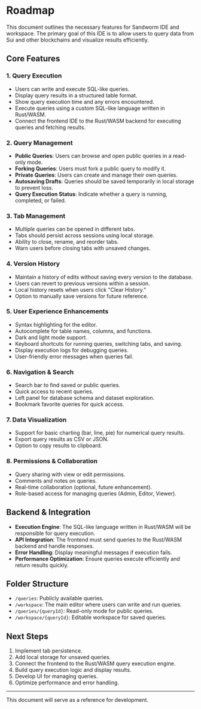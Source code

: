 # Roadmap

This document outlines the necessary features for Sandworm IDE and workspace. The primary goal of this IDE is to allow users to query data from Sui and other blockchains and visualize results efficiently.

## Core Features

### 1. Query Execution

- Users can write and execute SQL-like queries.
- Display query results in a structured table format.
- Show query execution time and any errors encountered.
- Execute queries using a custom SQL-like language written in Rust/WASM.
- Connect the frontend IDE to the Rust/WASM backend for executing queries and fetching results.

### 2. Query Management

- **Public Queries**: Users can browse and open public queries in a read-only mode.
- **Forking Queries**: Users must fork a public query to modify it.
- **Private Queries**: Users can create and manage their own queries.
- **Autosaving Drafts**: Queries should be saved temporarily in local storage to prevent loss.
- **Query Execution Status**: Indicate whether a query is running, completed, or failed.

### 3. Tab Management

- Multiple queries can be opened in different tabs.
- Tabs should persist across sessions using local storage.
- Ability to close, rename, and reorder tabs.
- Warn users before closing tabs with unsaved changes.

### 4. Version History

- Maintain a history of edits without saving every version to the database.
- Users can revert to previous versions within a session.
- Local history resets when users click "Clear History."
- Option to manually save versions for future reference.

### 5. User Experience Enhancements

- Syntax highlighting for the editor.
- Autocomplete for table names, columns, and functions.
- Dark and light mode support.
- Keyboard shortcuts for running queries, switching tabs, and saving.
- Display execution logs for debugging queries.
- User-friendly error messages when queries fail.

### 6. Navigation & Search

- Search bar to find saved or public queries.
- Quick access to recent queries.
- Left panel for database schema and dataset exploration.
- Bookmark favorite queries for quick access.

### 7. Data Visualization

- Support for basic charting (bar, line, pie) for numerical query results.
- Export query results as CSV or JSON.
- Option to copy results to clipboard.

### 8. Permissions & Collaboration

- Query sharing with view or edit permissions.
- Comments and notes on queries.
- Real-time collaboration (optional, future enhancement).
- Role-based access for managing queries (Admin, Editor, Viewer).

## Backend & Integration

- **Execution Engine**: The SQL-like language written in Rust/WASM will be responsible for query execution.
- **API Integration**: The frontend must send queries to the Rust/WASM backend and handle responses.
- **Error Handling**: Display meaningful messages if execution fails.
- **Performance Optimization**: Ensure queries execute efficiently and return results quickly.

## Folder Structure

- `/queries`: Publicly available queries.
- `/workspace`: The main editor where users can write and run queries.
- `/queries/{queryId}`: Read-only mode for public queries.
- `/workspace/{queryId}`: Editable workspace for saved queries.

## Next Steps

1. Implement tab persistence.
2. Add local storage for unsaved queries.
3. Connect the frontend to the Rust/WASM query execution engine.
4. Build query execution logic and display results.
5. Develop UI for managing queries.
6. Optimize performance and error handling.

---

This document will serve as a reference for development.
